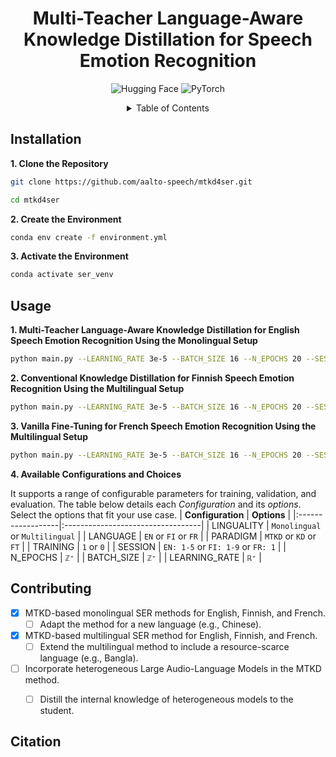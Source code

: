 <h1 align="center">Multi-Teacher Language-Aware Knowledge Distillation for Speech Emotion Recognition</h1>

<p align="center">
  <img src="https://img.shields.io/badge/%F0%9F%A4%97-Hugging_Face-blue" alt="Hugging Face" />
  <img src="https://img.shields.io/badge/%F0%9F%94%A5-PyTorch-purple" alt="PyTorch" />
</p>

<div align="center">
  <details>
    <summary>Table of Contents</summary>
    <a href="#installation">Installation</a><br>
    <a href="#usage">Usage</a><br>
    <a href="#contributing">Contributing</a><br>
    <a href="#citation">Citation</a>
  </details>
</div>

## Installation

**1. Clone the Repository**
```bash
git clone https://github.com/aalto-speech/mtkd4ser.git
```
```bash
cd mtkd4ser
```

**2. Create the Environment**
```bash
conda env create -f environment.yml
```

**3. Activate the Environment**
```bash
conda activate ser_venv
```

<!--
**x. xx**
```bash

```
-->

## Usage

**1. Multi-Teacher Language-Aware Knowledge Distillation for English Speech Emotion Recognition Using the Monolingual Setup**
```bash
python main.py --LEARNING_RATE 3e-5 --BATCH_SIZE 16 --N_EPOCHS 20 --SESSION 5 --TRAINING 1 --PARADIGM "MTKD" --LANGUAGE "EN" --LINGUALITY "Monolingual"
```

**2. Conventional Knowledge Distillation for Finnish Speech Emotion Recognition Using the Multilingual Setup**
```bash
python main.py --LEARNING_RATE 3e-5 --BATCH_SIZE 16 --N_EPOCHS 20 --SESSION 9 --TRAINING 1 --PARADIGM "KD" --LANGUAGE "FI" --LINGUALITY "Multilingual"
```

**3. Vanilla Fine-Tuning for French Speech Emotion Recognition Using the Multilingual Setup**
```bash
python main.py --LEARNING_RATE 3e-5 --BATCH_SIZE 16 --N_EPOCHS 20 --SESSION 1 --TRAINING 1 --PARADIGM "FT" --LANGUAGE "FR" --LINGUALITY "Multilingual"
```

**4. Available Configurations and Choices**

It supports a range of configurable parameters for training, validation, and evaluation. The table below details each *Configuration* and its *options*. Select the options that fit your use case.
| **Configuration** | **Options**                       |
|:------------------|:----------------------------------|
| LINGUALITY        | `Monolingual` or `Multilingual`   |
| LANGUAGE          | `EN` or `FI` or `FR`              |
| PARADIGM          | `MTKD` or `KD` or `FT`            |
| TRAINING          | `1` or `0`                        |
| SESSION           | `EN: 1-5` or `FI: 1-9` or `FR: 1` |
| N_EPOCHS          | `ℤ⁺`                              |
| BATCH_SIZE        | `ℤ⁺`                              |
| LEARNING_RATE     | `ℝ⁺`                              |


## Contributing
- [x] MTKD-based monolingual SER methods for English, Finnish, and French.
  - [ ] Adapt the method for a new language (e.g., Chinese).
- [x] MTKD-based multilingual SER method for English, Finnish, and French.
  - [ ] Extend the multilingual method to include a resource-scarce language (e.g., Bangla).   
- [ ] Incorporate heterogeneous Large Audio-Language Models in the MTKD method.
  - [ ] Distill the internal knowledge of heterogeneous models to the student.


## Citation



